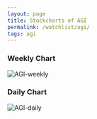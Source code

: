 ```yaml
---
layout: page
title: Stockcharts of AGI
permalink: /watchlist/agi/
tags: agi
---
```


### Weekly Chart
![AGI-weekly](http://www.marketwatch.com/kaavio.Webhost/charts/big.chart?nosettings=1&symb=AGI&uf=0&type=4&size=3&sid=10332575&style=1013&freq=2&time=12&ma=5&maval=50,200&lf=4&lf2=0&lf3=0&height=510&width=720&mocktick=1)

### Daily Chart
![AGI-daily](http://www.marketwatch.com/kaavio.Webhost/charts/big.chart?nosettings=1&symb=AGI&uf=7168&type=4&size=3&sid=10332575&style=1013&freq=1&time=8&ma=6&maval=20,50,200&lf=4&lf2=0&lf3=0&height=510&width=720&mocktick=1)
